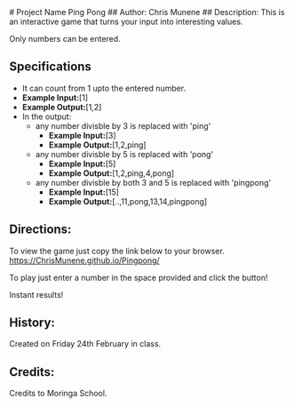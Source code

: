<snippet>
  <content>
# Project Name
Ping Pong
## Author:
Chris Munene
## Description:
This is an interactive game that turns your input into interesting values.

Only numbers can be entered.
## Specifications
  * It can count from 1 upto the entered number.
   * **Example Input:**[1]
   * **Example Output:**[1,2]
  * In the output:
    * any number divisble by 3 is replaced with 'ping'
      * **Example Input:**[3]
      * **Example Output:**[1,2,ping]
    * any number divisble by 5 is replaced with 'pong'
      * **Example Input:**[5]
      * **Example Output:**[1,2,ping,4,pong]
    * any number divisble by both 3 and 5 is replaced with 'pingpong'
      * **Example Input:**[15]
      * **Example Output:**[..,11,pong,13,14,pingpong]

## Directions:
To view the game just copy the link below to your browser. https://ChrisMunene.github.io/Pingpong/

To play just enter a number in the space provided and click the button!

Instant results!

## History:
Created on Friday 24th February in class.
## Credits:
Credits to Moringa School.


</snippet>
